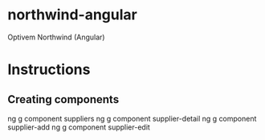 # northwind-angular
Optivem Northwind (Angular)

# Instructions

## Creating components

ng g component suppliers
ng g component supplier-detail
ng g component supplier-add
ng g component supplier-edit